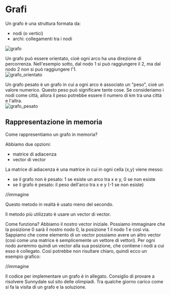 # Grafi

Un grafo è una struttura formata da: 
- nodi (o vertici)
- archi: collegamenti tra i nodi
  
![grafo](https://user-images.githubusercontent.com/94620199/224487842-6105521e-e89f-4b9d-afce-03c86859a5f8.png) 


Un grafo può essere orientato, cioè ogni arco ha una direzione di percorrenza. Nell'esempio sotto, dal nodo 1 si può raggiungere il 2, ma dal nodo 2 non si può raggiungere l'1.  
![grafo_orientato](https://user-images.githubusercontent.com/94620199/224487864-1cff67f8-f44b-40d2-af33-7f88ccd1b3c5.png) 
  

Un grafo pesato è un grafo in cui a ogni arco è associato un "peso", cioè un valore numerico. Questo peso può significare tante cose. Se consideriamo i nodi come città, allora il peso potrebbe essere il numero di km tra una città e l'altra.  
![grafo_pesato](https://user-images.githubusercontent.com/94620199/224487867-a1d66cae-f097-48a3-b429-19a5c08899f3.png) 

## Rappresentazione in memoria

Come rappresentiamo un grafo in memoria?  

Abbiamo due opzioni:
- matrice di adiacenza  
- vector di vector  

La matrice di adiacenza è una matrice in cui in ogni cella (x,y) viene messo:
- se il grafo non è pesato: 1 se esiste un arco tra x e y, 0 se non esiste
- se il grafo è pesato: il peso dell'arco tra x e y (-1 se non esiste)

//immagine

Questo metodo in realtà è usato meno del secondo.  

Il metodo più utilizzato è usare un vector di vector.

Come funziona?
Abbiamo il nostro vector iniziale. Possiamo immaginare che la posizione 0 sarà il nostro nodo 0, la posizione 1 il nodo 1 e così via. 
Sappiamo che come elemento di un vector possiamo avere un altro vector (così come una matrice è semplicemente un vettore di vettori).
Per ogni nodo avremmo quindi un vector alla sua posizione, che contiene i nodi a cui esso è collegato. Così potrebbe non risultare chiaro, quindi ecco un esempio grafico: 

//immagine

Il codice per implementare un grafo è in allegato.
Consiglio di provare a risolvere Sunnydale sul sito delle olimpiadi. Tra qualche giorno carico come si fa la visita di un grafo e la soluzione.
